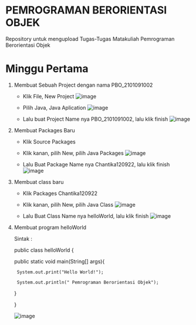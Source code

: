 # PEMROGRAMAN BERORIENTASI OBJEK
Repository untuk mengupload Tugas-Tugas Matakuliah Pemrograman Berorientasi Objek



# Minggu Pertama

1. Membuat Sebuah Project dengan nama PBO_2101091002
   * Klik File, New Project
     ![image](https://user-images.githubusercontent.com/70676084/192139698-699f7cb9-df6a-4323-8d2d-43df54644259.png)

   * Pilih Java, Java Aplication
     ![image](https://user-images.githubusercontent.com/70676084/192139722-bff2fb2e-dcb7-4fb8-b295-bcd9b179ad7f.png)

   * Lalu buat Project Name nya PBO_2101091002, lalu klik finish
     ![image](https://user-images.githubusercontent.com/70676084/192139763-8d68d8f4-ec20-4577-b5b7-a463b8348f80.png)


2. Membuat Packages Baru
   * Klik Source Packages
   * Klik kanan, pilih New, pilih Java Packages
     ![image](https://user-images.githubusercontent.com/70676084/192139805-dd7d8237-dc1e-4cea-92ad-b61796674c33.png)

   * Lalu Buat Package Name nya Chantika120922, lalu klik finish
     ![image](https://user-images.githubusercontent.com/70676084/192139820-099079cd-0b93-4bd4-beac-2dafb15f913f.png)

3. Membuat class baru
   * Klik Packages Chantika120922
   * Klik kanan, pilih New, pilih Java Class
     ![image](https://user-images.githubusercontent.com/70676084/192139887-a33bea16-e4bd-47c6-a081-a5f11c52428d.png)

   * Lalu Buat Class Name nya helloWorld, lalu klik finish
     ![image](https://user-images.githubusercontent.com/70676084/192139911-aa3871c7-bc5e-4a48-a5ea-e030f0a72169.png)


4. Membuat program helloWorld
   
   Sintak :
   
    public class helloWorld {
    
      public static void main(String[] args){
        
        System.out.print("Hello World!");
        
        System.out.println(" Pemrograman Berorientasi Objek");
    
      }
   
    }
  
    ![image](https://user-images.githubusercontent.com/70676084/192139163-2743d75c-153a-42a0-a308-a63fb703dfb0.png)






